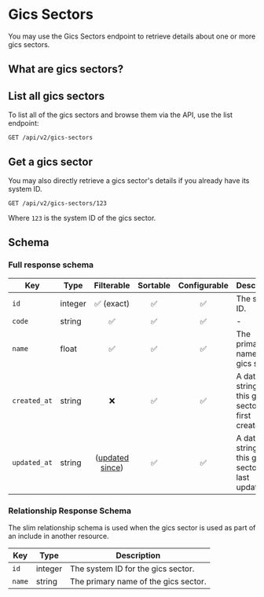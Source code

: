 # Gics Sectors

You may use the Gics Sectors endpoint to retrieve details about one or more gics sectors.

## What are gics sectors?


## List all gics sectors

To list all of the gics sectors and browse them via the API, use the list endpoint:

```http request
GET /api/v2/gics-sectors
```

## Get a gics sector

You may also directly retrieve a gics sector's details if you already have its system ID.

```http request
GET /api/v2/gics-sectors/123
```

Where `123` is the system ID of the gics sector.

## Schema

### Full response schema

| Key          | Type    |                Filterable                 |      Sortable      |    Configurable    | Description                                                |
|--------------|---------|:-----------------------------------------:|:------------------:|:------------------:|------------------------------------------------------------|
| `id`         | integer |        :white_check_mark: (exact)         | :white_check_mark: | :white_check_mark: | The system ID.                                             |
| `code`       | string  |            :white_check_mark:             | :white_check_mark: | :white_check_mark: | -                                                          |
| `name`       | float   |            :white_check_mark:             | :white_check_mark: | :white_check_mark: | The primary name of the gics sector.                       |
| `created_at` | string  |                    :x:                    | :white_check_mark: | :white_check_mark: | A datetime string when this gics sector was first created. |
| `updated_at` | string  | ([updated since](../customizing/filters)) | :white_check_mark: | :white_check_mark: | A datetime string when this gics sector was last updated.  |

### Relationship Response Schema

The slim relationship schema is used when the gics sector is used as part of an include in another resource.

| Key      | Type    | Description                                                          |
|----------|---------|----------------------------------------------------------------------|
| `id`     | integer | The system ID for the gics sector.                                   |
| `name`   | string  | The primary name of the gics sector.                                 |

